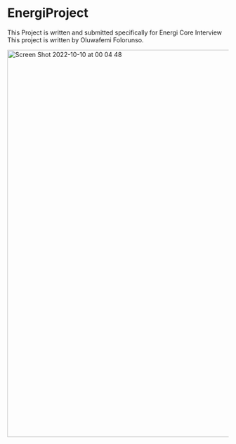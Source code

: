 # EnergiProject

This Project is written and submitted specifically for Energi Core Interview
This project is written by Oluwafemi Folorunso.




<img width="879" alt="Screen Shot 2022-10-10 at 00 04 48" src="https://user-images.githubusercontent.com/115284052/194779452-c36638f1-b43e-44a4-aa8e-228784de0858.png">

